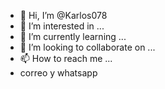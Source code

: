- 👋 Hi, I’m @Karlos078
- 👀 I’m interested in ...
- 🌱 I’m currently learning ...
- 💞️ I’m looking to collaborate on ...
- 📫 How to reach me ...
-  correo  y  whatsapp
<!---
Karlos078/Karlos078 is a ✨ special ✨ repository because its `README.md` (this file) appears on your GitHub profile.
You can click the Preview link to take a look at your changes.
